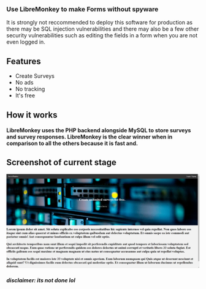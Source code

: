 ### Use LibreMonkey to make Forms without spyware

It is strongly not reccommended to deploy this software for production as there may be SQL injection vulnerabilities and there may also be a few other security vulnerabilities such as editing the fields in a form when you are not even logged in.

## Features

- Create Surveys
- No ads
- No tracking
- It's free


## How it works

#### LibreMonkey uses the PHP backend alongside MySQL to store surveys and survey responses. LibreMonkey is the clear winner when in comparison to all the others because it is fast and.

## Screenshot of current stage

![](/images/currentstage.png)

##### disclaimer: its not done lol
